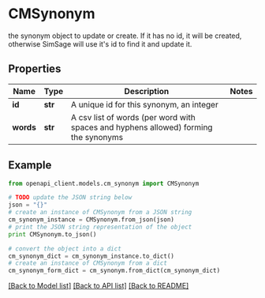 # CMSynonym

the synonym object to update or create.  If it has no id, it will be created, otherwise SimSage will use it's id to find it and update it.

## Properties
Name | Type | Description | Notes
------------ | ------------- | ------------- | -------------
**id** | **str** | A unique id for this synonym, an integer | 
**words** | **str** | A csv list of words (per word with spaces and hyphens allowed) forming the synonyms | 

## Example

```python
from openapi_client.models.cm_synonym import CMSynonym

# TODO update the JSON string below
json = "{}"
# create an instance of CMSynonym from a JSON string
cm_synonym_instance = CMSynonym.from_json(json)
# print the JSON string representation of the object
print CMSynonym.to_json()

# convert the object into a dict
cm_synonym_dict = cm_synonym_instance.to_dict()
# create an instance of CMSynonym from a dict
cm_synonym_form_dict = cm_synonym.from_dict(cm_synonym_dict)
```
[[Back to Model list]](../README.md#documentation-for-models) [[Back to API list]](../README.md#documentation-for-api-endpoints) [[Back to README]](../README.md)


